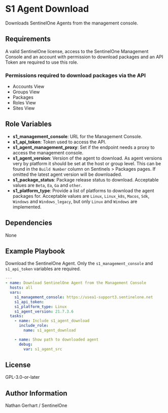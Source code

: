 # S1 Agent Download

Downloads SentinelOne Agents from the management console.

## Requirements

A valid SentinelOne license, access to the SentinelOne Management Console and an account with permission to download packages and an API Token are required to use this role.

### Permissions required to download packages via the API

* Accounts View
* Groups View
* Packages
* Roles View
* Sites View

## Role Variables

* **s1_management_console**: URL for the Management Console.
* **s1_api_token**: Token used to access the API.
* **s1_agent_management_proxy**: Set if the endpoint needs a proxy to access the management console.
* **s1_agent_version**: Version of the agent to download. As agent versions very by platform it should be set at the host or group level. This can be found in the `Build Number` column on Sentinels > Packages pages. If omitted the latest agent version will be downloaded.
* **s1_package_status**: Package release status to download. Acceptable values are `Beta`, `Ea`, `Ga` and `other`.
* **s1_platform_type**: Provide a list of platforms to download the agent packages for. Acceptable values are `Linux`, `Linux_k8s`, `Macos`, `Sdk`, `Windows` and `Windows_legacy`, but only `Linux` and `Windows` are implemented.

## Dependencies

None

## Example Playbook

Download the SentinelOne Agent. Only the `s1_management_console` and `s1_api_token` variables are required.

```yaml
---
- name: Download SentinelOne Agent from the Management Console
  hosts: all
  vars:
    s1_management_console: https://usea1-support3.sentinelone.net
    s1_api_token:
    s1_platform_type: Linux
    s1_agent_version: 21.7.3.6
  tasks:
    - name: Include s1_agent_download
      include_role:
        name: s1_agent_download

    - name: Show path to downloaded agent
      debug:
        var: s1_agent_src
```

## License

GPL-3.0-or-later

## Author Information

Nathan Gerhart / SentinelOne
